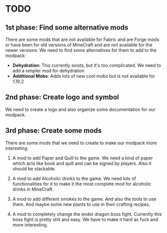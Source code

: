 # TODO

## 1st phase: Find some alternative mods
There are some mods that are not available for Fabric and are Forge mods or have been for old versions of MineCraft and are not available for the newer versions. We need to find some alternatives for them to add to the modpack:

- **Dehydration**: This currently exists, but it's too complicated. We need to add a simpler mod for dehydration
- **Additional Mobs**: Adds lots of new cool mobs but is not available for 1.19.2

## 2nd phase: Create logo and symbol
We need to create a logo and also organize some documentation for our modpack.

## 3rd phase: Create some mods
There are some mods that we need to create to make our modpack more interesting.

1. A mod to add Paper and Quill to the game.
We need a kind of paper which acts like book and quill and can be signed by players. Also it should be stackable.

2. A mod to add Alcoholic drinks to the game.
We need lots of functionalities for it to make it the most complete mod for alcoholic drinks in MineCraft.

3. A mod to add different smokes to the game.
And also the tools to use them. And maybe some new plants to use in their crafting recipes.

4. A mod to completely change the ender dragon boss fight.
Currently this boss fight is pretty shit and easy. We have to make it hard as fuck and more interesting.
